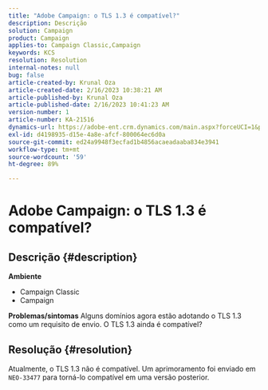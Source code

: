 ```yaml
---
title: "Adobe Campaign: o TLS 1.3 é compatível?"
description: Descrição
solution: Campaign
product: Campaign
applies-to: Campaign Classic,Campaign
keywords: KCS
resolution: Resolution
internal-notes: null
bug: false
article-created-by: Krunal Oza
article-created-date: 2/16/2023 10:38:21 AM
article-published-by: Krunal Oza
article-published-date: 2/16/2023 10:41:23 AM
version-number: 1
article-number: KA-21516
dynamics-url: https://adobe-ent.crm.dynamics.com/main.aspx?forceUCI=1&pagetype=entityrecord&etn=knowledgearticle&id=12b1b402-e6ad-ed11-aad1-6045bd006793
exl-id: d4198935-d15e-4a8e-afcf-800064ec6d0a
source-git-commit: ed24a9948f3ecfad1b4856acaeadaaba834e3941
workflow-type: tm+mt
source-wordcount: '59'
ht-degree: 89%

---
```


# Adobe Campaign: o TLS 1.3 é compatível?

## Descrição {#description}

<b>Ambiente</b>
- Campaign Classic
- Campaign



<b>Problemas/sintomas</b>
Alguns domínios agora estão adotando o TLS 1.3 como um requisito de envio. O TLS 1.3 ainda é compatível?


## Resolução {#resolution}


Atualmente, o TLS 1.3 não é compatível. Um aprimoramento foi enviado em `NEO-33477` para torná-lo compatível em uma versão posterior.

